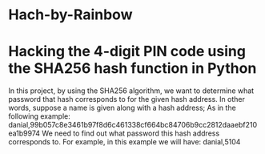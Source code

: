 # Hach-by-Rainbow
# Hacking the 4-digit PIN code using the SHA256 hash function in Python

In this project, by using the SHA256 algorithm, we want to determine what password that hash corresponds to for the given hash address. In other words, suppose a name is
given along with a hash address; As in the following example:
danial,99b057c8e3461b97f8d6c461338cf664bc84706b9cc2812daaebf210ea1b9974
We need to find out what password this hash address corresponds to. For example, in this example we will have:
danial,5104

